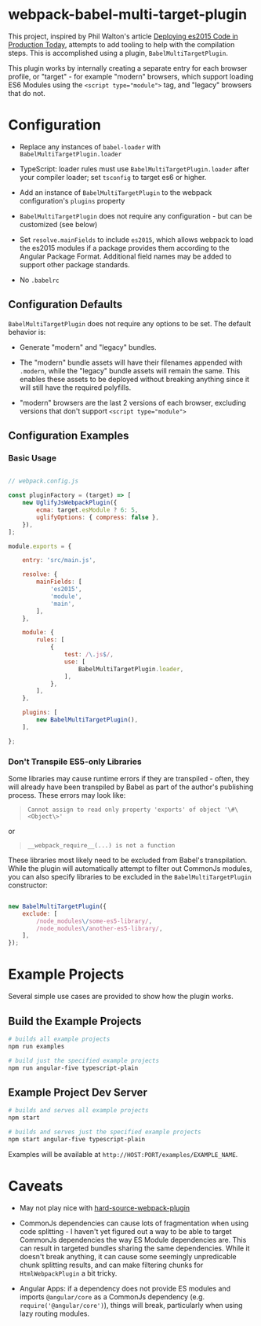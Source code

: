 # webpack-babel-multi-target-plugin

This project, inspired by Phil Walton's article
[Deploying es2015 Code in Production Today](https://philipwalton.com/articles/deploying-es2015-code-in-production-today/),
attempts to add tooling to help with the compilation steps. This is
accomplished using a plugin, `BabelMultiTargetPlugin`.

This plugin works by internally creating a separate entry for each
browser profile, or "target" - for example "modern" browsers, which
support loading ES6 Modules using the `<script type="module">` tag, and
"legacy" browsers that do not.



# Configuration

* Replace any instances of `babel-loader` with `BabelMultiTargetPlugin.loader`

* TypeScript: loader rules must use `BabelMultiTargetPlugin.loader`
after your compiler loader; set `tsconfig` to target es6 or higher.

* Add an instance of `BabelMultiTargetPlugin` to the webpack
 configuration's `plugins` property

* `BabelMultiTargetPlugin` does not require any configuration - but can
be customized (see below)

* Set `resolve.mainFields` to include `es2015`, which allows webpack to
load the es2015 modules if a package provides them according to the
Angular Package Format. Additional field names may be added to support
other package standards.

* No `.babelrc`

## Configuration Defaults

`BabelMultiTargetPlugin` does not require any options to be set. The
default behavior is:

* Generate "modern" and "legacy" bundles.

* The "modern" bundle assets will have their filenames appended with
`.modern`, while the "legacy" bundle assets will remain the same. This
enables these assets to be deployed without breaking anything since it
will still have the required polyfills.

* "modern" browsers are the last 2 versions of each browser, excluding
versions that don't support `<script type="module">`

## Configuration Examples

### Basic Usage

```javascript

// webpack.config.js

const pluginFactory = (target) => [
    new UglifyJsWebpackPlugin({
        ecma: target.esModule ? 6: 5,
        uglifyOptions: { compress: false },
    }),
];

module.exports = {

    entry: 'src/main.js',

    resolve: {
        mainFields: [
            'es2015',
            'module',
            'main',
        ],
    },

    module: {
        rules: [
            {
                test: /\.js$/,
                use: [
                    BabelMultiTargetPlugin.loader,
                ],
            },
        ],
    },

    plugins: [
        new BabelMultiTargetPlugin(),
    ],

};
```


### Don't Transpile ES5-only Libraries

Some libraries may cause runtime errors if they are transpiled - often,
they will already have been transpiled by Babel as part of the author's
publishing process. These errors may look like:

> `Cannot assign to read only property 'exports' of object '\#\<Object\>'`

or

> `__webpack_require__(...) is not a function`

These libraries most likely need to be excluded from Babel's
transpilation. While the plugin will automatically attempt to filter out
CommonJs modules, you can also specify libraries to be excluded in the
`BabelMultiTargetPlugin` constructor:

```javascript

new BabelMultiTargetPlugin({
    exclude: [
        /node_modules\/some-es5-library/,
        /node_modules\/another-es5-library/,
    ],
});
```

# Example Projects
Several simple use cases are provided to show how the plugin works.

## Build the Example Projects
```bash
# builds all example projects
npm run examples

# build just the specified example projects
npm run angular-five typescript-plain
```

## Example Project Dev Server
```bash
# builds and serves all example projects
npm start

# builds and serves just the specified example projects
npm start angular-five typescript-plain
```

Examples will be available at `http://HOST:PORT/examples/EXAMPLE_NAME`.

# Caveats
* May not play nice with [hard-source-webpack-plugin](https://github.com/mzgoddard/hard-source-webpack-plugin)

* CommonJs dependencies can cause lots of fragmentation when using code
 splitting - I haven't yet figured out a way to be able to target CommonJs
 dependencies the way ES Module dependencies are. This can result in targeted
 bundles sharing the same dependencies. While it doesn't break anything, it
 can cause some seemingly unpredicable chunk splitting results, and can
 make filtering chunks for `HtmlWebpackPlugin` a bit tricky.

* Angular Apps: if a dependency does not provide ES modules and imports `@angular/core` as
a CommonJs dependency (e.g. `require('@angular/core')`), things will break, particularly
when using lazy routing modules.

